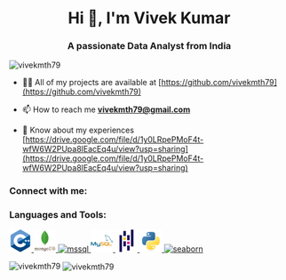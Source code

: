<h1 align="center">Hi 👋, I'm Vivek Kumar</h1>
<h3 align="center">A passionate Data Analyst from India</h3>

<p align="left"> <img src="https://komarev.com/ghpvc/?username=vivekmth79&label=Profile%20views&color=0e75b6&style=flat" alt="vivekmth79" /> </p>

- 👨‍💻 All of my projects are available at [https://github.com/vivekmth79](https://github.com/vivekmth79)

- 📫 How to reach me **vivekmth79@gmail.com**

- 📄 Know about my experiences [https://drive.google.com/file/d/1y0LRpePMoF4t-wfW6W2PUpa8lEacEq4u/view?usp=sharing](https://drive.google.com/file/d/1y0LRpePMoF4t-wfW6W2PUpa8lEacEq4u/view?usp=sharing)

<h3 align="left">Connect with me:</h3>
<p align="left">
</p>

<h3 align="left">Languages and Tools:</h3>
<p align="left"> <a href="https://www.w3schools.com/cpp/" target="_blank" rel="noreferrer"> <img src="https://raw.githubusercontent.com/devicons/devicon/master/icons/cplusplus/cplusplus-original.svg" alt="cplusplus" width="40" height="40"/> </a> <a href="https://www.mongodb.com/" target="_blank" rel="noreferrer"> <img src="https://raw.githubusercontent.com/devicons/devicon/master/icons/mongodb/mongodb-original-wordmark.svg" alt="mongodb" width="40" height="40"/> </a> <a href="https://www.microsoft.com/en-us/sql-server" target="_blank" rel="noreferrer"> <img src="https://www.svgrepo.com/show/303229/microsoft-sql-server-logo.svg" alt="mssql" width="40" height="40"/> </a> <a href="https://www.mysql.com/" target="_blank" rel="noreferrer"> <img src="https://raw.githubusercontent.com/devicons/devicon/master/icons/mysql/mysql-original-wordmark.svg" alt="mysql" width="40" height="40"/> </a> <a href="https://pandas.pydata.org/" target="_blank" rel="noreferrer"> <img src="https://raw.githubusercontent.com/devicons/devicon/2ae2a900d2f041da66e950e4d48052658d850630/icons/pandas/pandas-original.svg" alt="pandas" width="40" height="40"/> </a> <a href="https://www.python.org" target="_blank" rel="noreferrer"> <img src="https://raw.githubusercontent.com/devicons/devicon/master/icons/python/python-original.svg" alt="python" width="40" height="40"/> </a> <a href="https://seaborn.pydata.org/" target="_blank" rel="noreferrer"> <img src="https://seaborn.pydata.org/_images/logo-mark-lightbg.svg" alt="seaborn" width="40" height="40"/> </a> </p>

<p><img align="left" src="https://github-readme-stats.vercel.app/api/top-langs?username=vivekmth79&show_icons=true&locale=en&layout=compact" alt="vivekmth79" /></p>

<p>&nbsp;<img align="center" src="https://github-readme-stats.vercel.app/api?username=vivekmth79&show_icons=true&locale=en" alt="vivekmth79" /></p>
